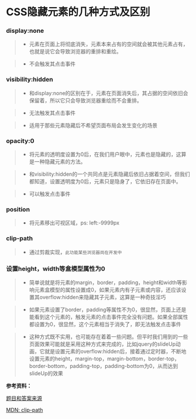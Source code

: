 # CSS隐藏元素的几种方式及区别

### display:none

> - 元素在页面上将彻底消失，元素本来占有的空间就会被其他元素占有，也就是说它会导致浏览器的重排和重绘。

> - 不会触发其点击事件

### visibility:hidden

> - 和display:none的区别在于，元素在页面消失后，其占据的空间依旧会保留着，所以它只会导致浏览器重绘而不会重排。

> - 无法触发其点击事件

> - 适用于那些元素隐藏后不希望页面布局会发生变化的场景

### opacity:0

> - 将元素的透明度设置为0后，在我们用户眼中，元素也是隐藏的，这算是一种隐藏元素的方法。

> - 和visibility:hidden的一个共同点是元素隐藏后依旧占据着空间，但我们都知道，设置透明度为0后，元素只是隐身了，它依旧存在页面中。

> - 可以触发点击事件

### position

> - 将元素移出可视区域，ps: left:-9999px

### clip-path

> - 通过剪裁实现，`此功能某些浏览器尚在开发中`

### 设置height，width等盒模型属性为0

> - 简单说就是将元素的margin，border，padding，height和width等影响元素盒模型的属性设置成0，如果元素内有子元素或内容，还应该设置其overflow:hidden来隐藏其子元素，这算是一种奇技淫巧

> - 如果元素设置了border，padding等属性不为0，很显然，页面上还是能看到这个元素的，触发元素的点击事件完全没有问题。如果全部属性都设置为0，很显然，这个元素相当于消失了，即无法触发点击事件

> - 这种方式既不实用，也可能存在着着一些问题。但平时我们用到的一些页面效果可能就是采用这种方式来完成的，比如jquery的slideUp动画，它就是设置元素的overflow:hidden后，接着通过定时器，不断地设置元素的height，margin-top，margin-bottom，border-top，border-bottom，padding-top，padding-bottom为0，从而达到slideUp的效果


**参考资料：**

[题目和答案来源](https://juejin.im/post/5a954add6fb9a06348538c0d)

[MDN: clip-path](https://developer.mozilla.org/zh-CN/docs/Web/CSS/clip-path)